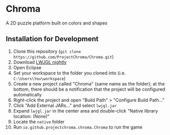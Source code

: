 # Chroma
A 2D puzzle platform built on colors and shapes

## Installation for Development
1) Clone this repository (`git clone https://github.com/ProjectChroma/Chroma.git`)
2) Download [LWJGL nightly](https://www.lwjgl.org/download)
3) Open Eclipse
4) Set your workspace to the folder you cloned into (i.e. `C:\Users\You\workspace`)
5) Create a new project called "Chroma" (same name as the folder); at the bottom, there should be a notification that the project will be configured automatically
6) Right-click the project and open "Build Path" > "Configure Build Path..."
7) Click "Add External JARs..." and select `lwjgl.jar`
8) Expand `lwjgl.jar` in the center area and double-click "Native library location: (None)"
9) Locate the `native` folder
10) Run `io.github.projectchroma.chroma.Chroma` to run the game
